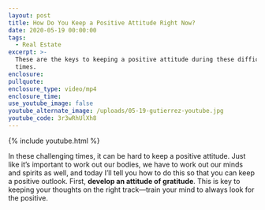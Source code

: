 ```yaml
---
layout: post
title: How Do You Keep a Positive Attitude Right Now?
date: 2020-05-19 00:00:00
tags:
  - Real Estate
excerpt: >-
  These are the keys to keeping a positive attitude during these difficult
  times.
enclosure:
pullquote:
enclosure_type: video/mp4
enclosure_time:
use_youtube_image: false
youtube_alternate_image: /uploads/05-19-gutierrez-youtube.jpg
youtube_code: 3r3wRhUlXh8
---
```


{% include youtube.html %}

In these challenging times, it can be hard to keep a positive attitude. Just like it’s important to work out our bodies, we have to work out our minds and spirits as well, and today I’ll tell you how to do this so that you can keep a positive outlook. First, **develop an attitude of gratitude**. This is key to keeping your thoughts on the right track—train your mind to always look for the positive.